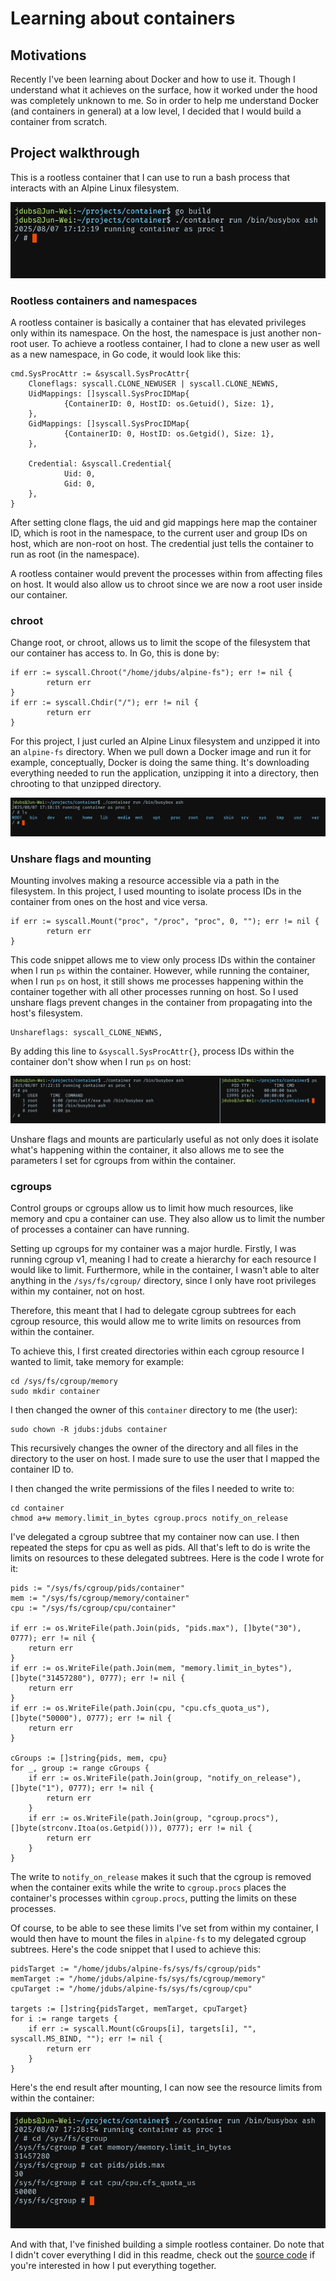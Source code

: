 # Learning about containers

## Motivations
Recently I've been learning about Docker and how to use it. Though I understand what it achieves on the surface, how it worked under the hood was completely unknown to me. So in order to help me understand Docker (and containers in general) at a low level, I decided that I would build a container from scratch.

## Project walkthrough
This is a rootless container that I can use to run a bash process that interacts with an Alpine Linux filesystem.

![](/images/{159DC8A9-ED87-4668-8D49-B75796CD6E0E}.png)

### Rootless containers and namespaces
A rootless container is basically a container that has elevated privileges only within its namespace. On the host, the namespace is just another non-root user. To achieve a rootless container, I had to clone a new user as well as a new namespace, in Go code, it would look like this:
```
cmd.SysProcAttr := &syscall.SysProcAttr{
    Cloneflags: syscall.CLONE_NEWUSER | syscall.CLONE_NEWNS,
    UidMappings: []syscall.SysProcIDMap{
			{ContainerID: 0, HostID: os.Getuid(), Size: 1},
	},
	GidMappings: []syscall.SysProcIDMap{
			{ContainerID: 0, HostID: os.Getgid(), Size: 1},
    },

	Credential: &syscall.Credential{
			Uid: 0,
			Gid: 0,
	},
}
```

After setting clone flags, the uid and gid mappings here map the container ID, which is root in the namespace, to the current user and group IDs on host, which are non-root on host. The credential just tells the container to run as root (in the namespace).

A rootless container would prevent the processes within from affecting files on host. It would also allow us to chroot since we are now a root user inside our container.

### chroot
Change root, or chroot, allows us to limit the scope of the filesystem that our container has access to. In Go, this is done by:
```
if err := syscall.Chroot("/home/jdubs/alpine-fs"); err != nil {
		return err
}
if err := syscall.Chdir("/"); err != nil {
		return err
}
```

For this project, I just curled an Alpine Linux filesystem and unzipped it into an `alpine-fs` directory. When we pull down a Docker image and run it for example, conceptually, Docker is doing the same thing. It's downloading everything needed to run the application, unzipping it into a directory, then chrooting to that unzipped directory.

![](/images/{267BF884-5517-4166-8BF7-83091B42F45D}.png)

### Unshare flags and mounting
Mounting involves making a resource accessible via a path in the filesystem. In this project, I used mounting to isolate process IDs in the container from ones on the host and vice versa.
```
if err := syscall.Mount("proc", "/proc", "proc", 0, ""); err != nil {
		return err
}
```

This code snippet allows me to view only process IDs within the container when I run `ps` within the container. However, while running the container, when I run `ps` on host, it still shows me processes happening within the container together with all other processes running on host. So I used unshare flags prevent changes in the container from propagating into the host's filesystem.

```
Unshareflags: syscall_CLONE_NEWNS,
```

By adding this line to `&syscall.SysProcAttr{}`, process IDs within the container don't show when I run `ps` on host:

![](/images/{4B04F37F-C543-4878-B690-2D00CB6C6271}.png)

Unshare flags and mounts are particularly useful as not only does it isolate what's happening within the container, it also allows me to see the parameters I set for cgroups from within the container.

### cgroups
Control groups or cgroups allow us to limit how much resources, like memory and cpu a container can use. They also allow us to limit the number of processes a container can have running.

Setting up cgroups for my container was a major hurdle. Firstly, I was running cgroup v1, meaning I had to create a hierarchy for each resource I would like to limit. Furthermore, while in the container, I wasn't able to alter anything in the `/sys/fs/cgroup/` directory, since I only have root privileges within my container, not on host.

Therefore, this meant that I had to delegate cgroup subtrees for each cgroup resource, this would allow me to write limits on resources from within the container.

To achieve this, I first created directories within each cgroup resource I wanted to limit, take memory for example:
```
cd /sys/fs/cgroup/memory
sudo mkdir container
```

I then changed the owner of this `container` directory to me (the user):
```
sudo chown -R jdubs:jdubs container
```

This recursively changes the owner of the directory and all files in the directory to the user on host. I made sure to use the user that I mapped the container ID to.

I then changed the write permissions of the files I needed to write to:
```
cd container
chmod a+w memory.limit_in_bytes cgroup.procs notify_on_release
```

I've delegated a cgroup subtree that my container now can use. I then repeated the steps for cpu as well as pids. All that's left to do is write the limits on resources to these delegated subtrees. Here is the code I wrote for it:
```
pids := "/sys/fs/cgroup/pids/container"
mem := "/sys/fs/cgroup/memory/container"
cpu := "/sys/fs/cgroup/cpu/container"

if err := os.WriteFile(path.Join(pids, "pids.max"), []byte("30"), 0777); err != nil {
	return err
}
if err := os.WriteFile(path.Join(mem, "memory.limit_in_bytes"), []byte("31457280"), 0777); err != nil {
	return err
}
if err := os.WriteFile(path.Join(cpu, "cpu.cfs_quota_us"), []byte("50000"), 0777); err != nil {
	return err
}

cGroups := []string{pids, mem, cpu}
for _, group := range cGroups {
	if err := os.WriteFile(path.Join(group, "notify_on_release"), []byte("1"), 0777); err != nil {
		return err
	}
	if err := os.WriteFile(path.Join(group, "cgroup.procs"), []byte(strconv.Itoa(os.Getpid())), 0777); err != nil {
		return err
	}
}
```

The write to `notify_on_release` makes it such that the cgroup is removed when the container exits while the write to `cgroup.procs` places the container's processes within `cgroup.procs`, putting the limits on these processes.

Of course, to be able to see these limits I've set from within my container, I would then have to mount the files in `alpine-fs` to my delegated cgroup subtrees. Here's the code snippet that I used to achieve this:
```
pidsTarget := "/home/jdubs/alpine-fs/sys/fs/cgroup/pids"
memTarget := "/home/jdubs/alpine-fs/sys/fs/cgroup/memory"
cpuTarget := "/home/jdubs/alpine-fs/sys/fs/cgroup/cpu"

targets := []string{pidsTarget, memTarget, cpuTarget}
for i := range targets {
	if err := syscall.Mount(cGroups[i], targets[i], "", syscall.MS_BIND, ""); err != nil {
		return err
	}
}
```
Here's the end result after mounting, I can now see the resource limits from within the container:

![](/images/{080248C6-B0D9-454C-B1C0-2F9E85990078}.png)

And with that, I've finished building a simple rootless container. Do note that I didn't cover everything I did in this readme, check out the [source code](https://github.com/junwei890/container/blob/main/main.go) if you're interested in how I put everything together.
